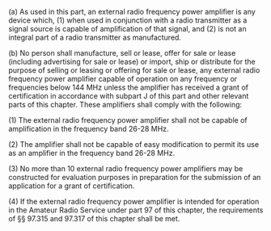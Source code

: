 (a) As used in this part, an external radio frequency power amplifier is any device which, (1) when used in conjunction with a radio transmitter as a signal source is capable of amplification of that signal, and (2) is not an integral part of a radio transmitter as manufactured.

(b) No person shall manufacture, sell or lease, offer for sale or lease (including advertising for sale or lease) or import, ship or distribute for the purpose of selling or leasing or offering for sale or lease, any external radio frequency power amplifier capable of operation on any frequency or frequencies below 144 MHz unless the amplifier has received a grant of certification in accordance with subpart J of this part and other relevant parts of this chapter. These amplifiers shall comply with the following:

(1) The external radio frequency power amplifier shall not be capable of amplification in the frequency band 26-28 MHz.

(2) The amplifier shall not be capable of easy modification to permit its use as an amplifier in the frequency band 26-28 MHz.

(3) No more than 10 external radio frequency power amplifiers may be constructed for evaluation purposes in preparation for the submission of an application for a grant of certification.

(4) If the external radio frequency power amplifier is intended for operation in the Amateur Radio Service under part 97 of this chapter, the requirements of §§ 97.315 and 97.317 of this chapter shall be met.

